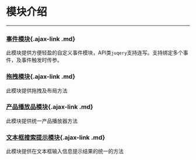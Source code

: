 # 模块介绍

---
### [事件模块](#/docs/modules/event.md){.ajax-link .md}
此模块提供方便轻盈的自定义事件模块，API类`juqery`支持连写。支持绑定多个事件，及事件触发时传参。

### [拖拽模块](#/docs/modules/drag.md){.ajax-link .md}
此模块提供拖拽及布局方法

### [产品播放品模块](#/docs/modules/player.md){.ajax-link .md}
此模块提供统一产品播放器方法

### [文本框搜索提示模块](#/docs/modules/search_suggest.md){.ajax-link .md}
此模块提供在文本框输入信息提示结果的统一的方法
